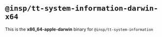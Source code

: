 # `@insp/tt-system-information-darwin-x64`

This is the **x86_64-apple-darwin** binary for `@insp/tt-system-information`
